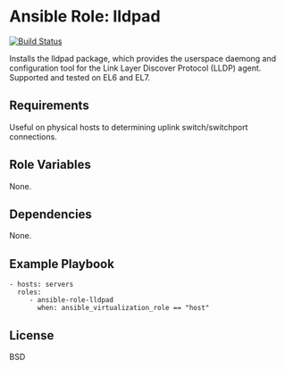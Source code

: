 Ansible Role: lldpad
====================

[![Build Status](https://travis-ci.org/giovtorres/ansible-role-lldpad.svg?branch=master)](https://travis-ci.org/giovtorres/ansible-role-lldpad)

Installs the lldpad package, which provides the userspace daemong and
configuration tool for the Link Layer Discover Protocol (LLDP) agent.
Supported and tested on EL6 and EL7.

Requirements
------------

Useful on physical hosts to determining uplink switch/switchport connections.

Role Variables
--------------

None.

Dependencies
------------

None.

Example Playbook
----------------

    - hosts: servers
      roles:
         - ansible-role-lldpad
           when: ansible_virtualization_role == "host"

License
-------

BSD
